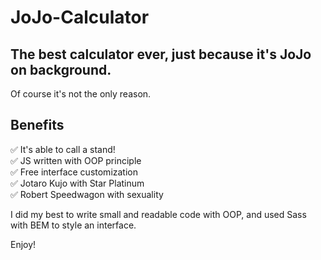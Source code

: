 # JoJo-Calculator
## The best calculator ever, just because it's JoJo on background.
Of course it's not the only reason.

## Benefits
✅ It's able to call a stand!<br>
✅ JS written with OOP principle<br>
✅ Free interface customization<br>
✅ Jotaro Kujo with Star Platinum<br>
✅ Robert Speedwagon with sexuality<br>

I did my best to write small and readable code with OOP, and used Sass with BEM to style an interface.

Enjoy!
